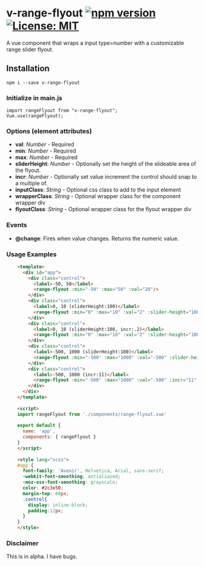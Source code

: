 # v-range-flyout [![npm version](https://badge.fury.io/js/v-range-flyout.svg)](https://badge.fury.io/js/v-range-flyout) [![License: MIT](https://img.shields.io/badge/License-MIT-yellow.svg)](https://opensource.org/licenses/MIT)
A vue component that wraps a input type=number with a customizable range slider flyout.


## Installation
    npm i --save v-range-flyout

### Initialize in main.js
    import rangeFlyout from "v-range-flyout";
    Vue.use(rangeFlyout);
    
### Options (element attributes)
- **val**: _Number_ - Required
- **min**: _Number_ - Required
- **max**: _Number_ - Required
- **sliderHeight**: _Number_ - Optionally set the height of the slideable area of the flyout.
- **incr**: _Number_ - Optionally set value increment the control should snap to a multiple of.
- **inputClass**: _String_ - Optional css class to add to the input element
- **wrapperClass**: _String_ - Optional wrapper class for the component wrapper div
- **flyoutClass**: _String_ - Optional wrapper class for the flyout wrapper div

### Events
- **@change**: Fires when value changes. Returns the numeric value.

### Usage Examples
    
```html
    <template>
      <div id="app">
        <div class="control">
          <label>-50, 50</label>
          <range-flyout :min="-50" :max="50" :val="20"/>
        </div>
        <div class="control">
          <label>0, 10 (sliderHeight:100)</label>
          <range-flyout :min="0" :max="10" :val="2" :slider-height="100"/>
        </div>
        <div class="control">
          <label>0, 10 (sliderHeight:100, incr:.2)</label>
          <range-flyout :min="0" :max="10" :val="2" :slider-height="100" :incr=".2"/>
        </div>
        <div class="control">
          <label>-500, 1000 (sliderHeight:100)</label>
          <range-flyout :min="-500" :max="1000" :val="-500" :slider-height="100" />
        </div>
        <div class="control">
          <label>-500, 1000 (incr:11)</label>
          <range-flyout :min="-500" :max="1000" :val="-500" :incr="11" />
        </div>
      </div>
    </template>
    
    <script>
    import rangeFlyout from './components/range-flyout.vue'
    
    export default {
      name: 'app',
      components: { rangeFlyout }
    }
    </script>
    
    <style lang="scss">
    #app {
      font-family: 'Avenir', Helvetica, Arial, sans-serif;
      -webkit-font-smoothing: antialiased;
      -moz-osx-font-smoothing: grayscale;
      color: #2c3e50;
      margin-top: 60px;
      .control{
        display: inline-block;
        padding:12px;
      }
    }
    </style>
```

### Disclaimer
This is in alpha. I have bugs. 
